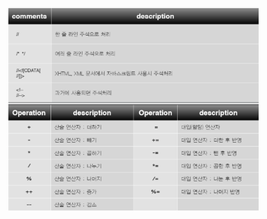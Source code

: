
<img src="https://github.com/GeunHeeKim/FDS/blob/gh-pages/Source/images/js_comment.PNG">
<img src="https://github.com/GeunHeeKim/FDS/blob/gh-pages/Source/images/js_operation.png">
